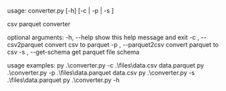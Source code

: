usage: converter.py [-h] [-c <csv file> <parquet file> | -p <parquet file> <csv file> | -s <parquet file>]

csv parquet converter

optional arguments:
  -h, --help            show this help message and exit
  -c <csv file> <parquet file>, --csv2parquet <csv file> <parquet file>
                        convert csv to parquet
  -p <parquet file> <csv file>, --parquet2csv <parquet file> <csv file>
                        convert parquet to csv
  -s <parquet file>, --get-schema <parquet file>
                        get parquet file schema

usage examples:
py .\converter.py -c .\files\data.csv data.parquet
py .\converter.py -p .\files\data.parquet data.csv
py .\converter.py -s .\files\data.parquet
py .\converter.py -h
